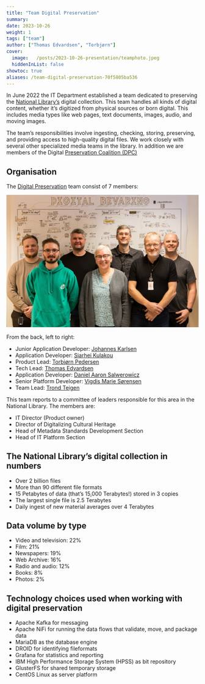 ```yaml
---
title: "Team Digital Preservation"
summary:
date: 2023-10-26
weight: 1
tags: ["team"]
author: ["Thomas Edvardsen", "Torbjørn"]
cover:
  image:   /posts/2023-10-26-presentation/teamphoto.jpeg
  hiddenInList: false
showtoc: true
aliases: /team-digital-preservation-70f5805ba536
---
```


In June 2022 the IT Department established a team dedicated to preserving the [National Library’s](https://nb.no/) digital collection. This team handles all kinds of digital content, whether it’s digitized from physical sources or born digital. This includes media types like web pages, text documents, images, audio, and moving images.

The team’s responsibilities involve ingesting, checking, storing, preserving, and providing access to high-quality digital files. We work closely with several other specialized media teams in the library. In addition we are members of the Digital [Preservation Coalition (DPC)](https://www.dpconline.org/)

## Organisation
The [Digital Preservation](https://www.nb.no/en/digital-preservation "Short page about Digital Preservation at NLN") team consist of 7 members:

![From the back, left to right: Johannes Karlsen, Siarhei Kulakou, Torbjørn Pedersen, Thomas Edvardsen, Daniel Aaorn Salwerowicz, Vigdis Marie Sørensen, Trond Teigen](teamphoto.jpeg)

From the back, left to right:
- Junior Application Developer: [Johannes Karlsen](https://www.linkedin.com/in/johannes-karlsen-476197267)
- Application Developer: [Siarhei Kulakou](https://www.linkedin.com/in/siarhei-kulakou-0702ba245)
- Product Lead: [Torbjørn Pedersen](https://www.linkedin.com/in/torbjørn-pedersen-57617b227b) 
- Tech Lead: [Thomas Edvardsen](https://www.linkedin.com/in/thomasedvardsen) 
- Application Developer: [Daniel Aaron Salwerowicz](https://www.linkedin.com/in/salwerowicz)  
- Senior Platform Developer: [Vigdis Marie Sørensen](https://www.linkedin.com/in/vigdis-sørensen-8a3618a6)  
- Team Lead: [Trond Teigen](https://www.linkedin.com/in/trond-teigen-191954ab)  
 
This team reports to a committee of leaders responsible for this area in the National Library. The members are:
- IT Director (Product owner)
- Director of Digitalizing Cultural Heritage
- Head of Metadata Standards Development Section
- Head of IT Platform Section

## The National Library’s digital collection in numbers
- Over 2 billion files
- More than 90 different file formats
- 15 Petabytes of data (that’s 15,000 Terabytes!) stored in 3 copies
- The largest single file is 2.5 Terabytes
- Daily ingest of new material averages over 4 Terabytes

## Data volume by type
- Video and television: 22%
- Film: 21%
- Newspapers: 19%
- Web Archive: 16%
- Radio and audio: 12%
- Books: 8%
- Photos: 2%

## Technology choices used when working with digital preservation
- Apache Kafka for messaging
- Apache NiFi for running the data flows that validate, move, and package data
- MariaDB as the database engine
- DROID for identifying fileformats
- Grafana for statistics and reporting
- IBM High Performance Storage System (HPSS) as bit repository
- GlusterFS for shared temporary storage
- CentOS Linux as server platform